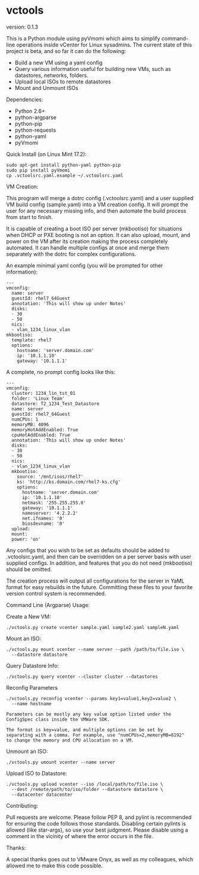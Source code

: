vctools
======

version: 0.1.3

This is a Python module using pyVmomi which aims to simplify
command-line operations inside vCenter for Linux sysadmins. The current
state of this project is beta, and so far it can do the following:

  - Build a new VM using a yaml config
  - Query various information useful for building new VMs, such as
    datastores, networks, folders.
  - Upload local ISOs to remote datastores
  - Mount and Unmount ISOs

Dependencies:
  - Python 2.6+
  - python-argparse
  - python-pip
  - python-requests
  - python-yaml
  - pyVmomi

Quick Install (on Linux Mint 17.2):

    sudo apt-get install python-yaml python-pip
    sudo pip install pyVmomi
    cp .vctoolsrc.yaml.example ~/.vctoolsrc.yaml

VM Creation:

This program will merge a dotrc config (.vctoolsrc.yaml) and a user
supplied VM build config (sample.yaml) into a VM creation config. It
will prompt the user for any necessary missing info, and then automate
the build process from start to finish.  

It is capable of creating a boot ISO per server (mkbootiso) for
situations when DHCP or PXE booting is not an option. It can also
upload, mount, and power on the VM after its creation making the process
completely automated. It can handle multiple configs at once and merge
them separately with the dotrc for complex configurations.  

An example minimal yaml config (you will be prompted for other information):

    ---
    vmconfig:
      name: server
      guestId: rhel7_64Guest
      annotation: 'This will show up under Notes'
      disks:
      - 30
      - 50
      nics:
      - vlan_1234_linux_vlan
    mkbootiso:
      template: rhel7
      options:
        hostname: 'server.domain.com'
        ip: '10.1.1.10'
        gateway: '10.1.1.1'

A complete, no prompt config looks like this:

    ---
    vmconfig:
      cluster: 1234_lin_tst_01
      folder: 'Linux Team'
      datastore: T2_1234_Test_Datastore
      name: server
      guestId: rhel7_64Guest
      numCPUs: 1
      memoryMB: 4096
      memoryHotAddEnabled: True
      cpuHotAddEnabled: True
      annotation: 'This will show up under Notes'
      disks:
      - 30
      - 50
      nics:
      - vlan_1234_linux_vlan
      mkbootiso:
        source: '/mnt/isos/rhel7'
        ks: 'http://ks.domain.com/rhel7-ks.cfg'
        options:
          hostname: 'server.domain.com'
          ip: '10.1.1.10'
          netmask: '255.255.255.0'
          gateway: '10.1.1.1'
          nameserver: '4.2.2.2'
          net.ifnames: '0'
          biosdevname: '0'
      upload:
      mount:
      power: 'on'

Any configs that you wish to be set as defaults should be added to
.vctoolsrc.yaml, and then can be overridden on a per server basis with
user supplied configs. In addition, and features that you do not need
(mkbootiso) should be omitted.

The creation process will output all configurations for the server in
YaML format for easy rebuilds in the future.  Committing these files to
your favorite version control system is recommended.

Command Line (Argparse) Usage:

Create a New VM:

    ./vctools.py create vcenter sample.yaml sample2.yaml sampleN.yaml

Mount an ISO:

    ./vctools.py mount vcenter --name server --path /path/to/file.iso \
      --datastore datastore


Query Datastore Info:

    ./vctools.py query vcenter --cluster cluster --datastores

Reconfig Parameters

    ./vctools.py reconfig vcenter --params key1=value1,key2=value2 \
      --name hostname

    Parameters can be mostly any key value option listed under the
    ConfigSpec class inside the VMWare SDK.

    The format is key=value, and multiple options can be set by
    separating with a comma. For example, use "numCPUs=2,memoryMB=8192"
    to change the memory and CPU allocation on a VM.

Unmount an ISO:

    ./vctools.py umount vcenter --name server

Upload ISO to Datastore:

    ./vctools.py upload vcenter --iso /local/path/to/file.iso \
      --dest /remote/path/to/iso/folder --datastore datastore \
      --datacenter datacenter

Contributing:

Pull requests are welcome.  Please follow PEP 8, and pylint is
recommended for ensuring the code follows those standards. Disabling
certain pylints is allowed (like star-args), so use your best
judgment. Please disable using a comment in the vicinity of where the
error occurs in the file.

Thanks:

A special thanks goes out to VMware Onyx, as well as my colleagues,
which allowed me to make this code possible.
